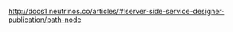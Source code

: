<a href="http://docs1.neutrinos.co/articles/#!server-side-service-designer-publication/path-node" target="_blank">http://docs1.neutrinos.co/articles/#!server-side-service-designer-publication/path-node</a>

